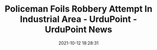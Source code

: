 ---
"title": "Policeman Foils Robbery Attempt In Industrial Area - UrduPoint - UrduPoint News"
"date": "2021-10-12 18:28:31"
"feed_name": "GOOGLENEWSINDUSTRIAL"
"feed_website": "https://news.google.com/search?q=industrial%2Bincident&hl=en-US&gl=US&ceid=US:en"
"feed_rss": "https://news.google.com/rss/search?q=industrial%2Bincident&hl=en-US&gl=US&ceid=US:en"
"link": "https://www.urdupoint.com/en/pakistan/policeman-foils-robbery-attempt-in-industrial-1374512.html"
"source": "{'href': 'https://www.urdupoint.com', 'title': 'UrduPoint News'}"
"file": "_posts/2021-1-1-36a1750966a154ae919b96760168d27212373a60.md"
"accident": "0"
"drilling": "0"
"dead": "0"
"injured": "0"
"arrested": "0"
"place": "unknown place"
"where": "unknown site"
"causes": "unknown"
"place_uri": "unknown place"
---